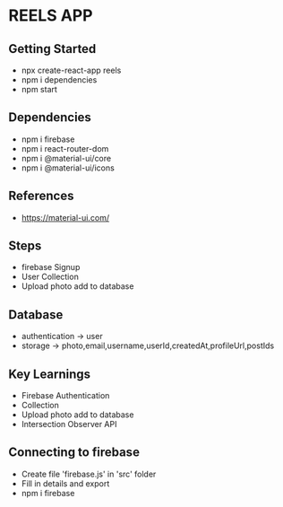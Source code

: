# REELS APP
## Getting Started
- npx create-react-app reels
- npm i dependencies
- npm start

## Dependencies
- npm i firebase
- npm i react-router-dom
- npm i @material-ui/core
- npm i @material-ui/icons

## References
- https://material-ui.com/

## Steps 
- firebase Signup  
- User Collection
- Upload photo add to database

## Database
- authentication -> user 
- storage -> photo,email,username,userId,createdAt,profileUrl,postIds

## Key Learnings
- Firebase Authentication
- Collection 
- Upload photo add to database
- Intersection Observer API

## Connecting to firebase
- Create file 'firebase.js' in 'src' folder
- Fill in details and export 
- npm i firebase